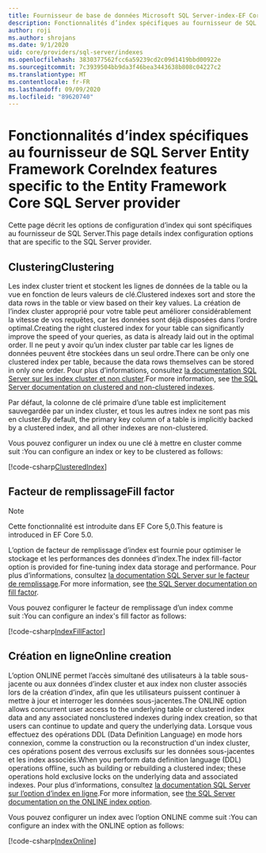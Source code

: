 ```yaml
---
title: Fournisseur de base de données Microsoft SQL Server-index-EF Core
description: Fonctionnalités d’index spécifiques au fournisseur de SQL Server Entity Framework Core
author: roji
ms.author: shrojans
ms.date: 9/1/2020
uid: core/providers/sql-server/indexes
ms.openlocfilehash: 3830377562fcc6a59239cd2c09d1419bbd00922e
ms.sourcegitcommit: 7c3939504bb9da3f46bea3443638b808c04227c2
ms.translationtype: MT
ms.contentlocale: fr-FR
ms.lasthandoff: 09/09/2020
ms.locfileid: "89620740"
---
```

# <a name="index-features-specific-to-the-entity-framework-core-sql-server-provider"></a><span data-ttu-id="964f8-103">Fonctionnalités d’index spécifiques au fournisseur de SQL Server Entity Framework Core</span><span class="sxs-lookup"><span data-stu-id="964f8-103">Index features specific to the Entity Framework Core SQL Server provider</span></span>

<span data-ttu-id="964f8-104">Cette page décrit les options de configuration d’index qui sont spécifiques au fournisseur de SQL Server.</span><span class="sxs-lookup"><span data-stu-id="964f8-104">This page details index configuration options that are specific to the SQL Server provider.</span></span>

## <a name="clustering"></a><span data-ttu-id="964f8-105">Clustering</span><span class="sxs-lookup"><span data-stu-id="964f8-105">Clustering</span></span>

<span data-ttu-id="964f8-106">Les index cluster trient et stockent les lignes de données de la table ou la vue en fonction de leurs valeurs de clé.</span><span class="sxs-lookup"><span data-stu-id="964f8-106">Clustered indexes sort and store the data rows in the table or view based on their key values.</span></span> <span data-ttu-id="964f8-107">La création de l’index cluster approprié pour votre table peut améliorer considérablement la vitesse de vos requêtes, car les données sont déjà disposées dans l’ordre optimal.</span><span class="sxs-lookup"><span data-stu-id="964f8-107">Creating the right clustered index for your table can significantly improve the speed of your queries, as data is already laid out in the optimal order.</span></span> <span data-ttu-id="964f8-108">Il ne peut y avoir qu’un index cluster par table car les lignes de données peuvent être stockées dans un seul ordre.</span><span class="sxs-lookup"><span data-stu-id="964f8-108">There can be only one clustered index per table, because the data rows themselves can be stored in only one order.</span></span> <span data-ttu-id="964f8-109">Pour plus d’informations, consultez [la documentation SQL Server sur les index cluster et non cluster](/sql/relational-databases/indexes/clustered-and-nonclustered-indexes-described).</span><span class="sxs-lookup"><span data-stu-id="964f8-109">For more information, see [the SQL Server documentation on clustered and non-clustered indexes](/sql/relational-databases/indexes/clustered-and-nonclustered-indexes-described).</span></span>

<span data-ttu-id="964f8-110">Par défaut, la colonne de clé primaire d’une table est implicitement sauvegardée par un index cluster, et tous les autres index ne sont pas mis en cluster.</span><span class="sxs-lookup"><span data-stu-id="964f8-110">By default, the primary key column of a table is implicitly backed by a clustered index, and all other indexes are non-clustered.</span></span>

<span data-ttu-id="964f8-111">Vous pouvez configurer un index ou une clé à mettre en cluster comme suit :</span><span class="sxs-lookup"><span data-stu-id="964f8-111">You can configure an index or key to be clustered as follows:</span></span>

[!code-csharp[ClusteredIndex](../../../../samples/core/SqlServer/Indexes/ClusteredIndexContext.cs?name=ClusteredIndex)]

## <a name="fill-factor"></a><span data-ttu-id="964f8-112">Facteur de remplissage</span><span class="sxs-lookup"><span data-stu-id="964f8-112">Fill factor</span></span>

> [!NOTE]
> <span data-ttu-id="964f8-113">Cette fonctionnalité est introduite dans EF Core 5,0.</span><span class="sxs-lookup"><span data-stu-id="964f8-113">This feature is introduced in EF Core 5.0.</span></span>

<span data-ttu-id="964f8-114">L’option de facteur de remplissage d’index est fournie pour optimiser le stockage et les performances des données d’index.</span><span class="sxs-lookup"><span data-stu-id="964f8-114">The index fill-factor option is provided for fine-tuning index data storage and performance.</span></span> <span data-ttu-id="964f8-115">Pour plus d’informations, consultez [la documentation SQL Server sur le facteur de remplissage](/sql/relational-databases/indexes/specify-fill-factor-for-an-index).</span><span class="sxs-lookup"><span data-stu-id="964f8-115">For more information, see [the SQL Server documentation on fill factor](/sql/relational-databases/indexes/specify-fill-factor-for-an-index).</span></span>

<span data-ttu-id="964f8-116">Vous pouvez configurer le facteur de remplissage d’un index comme suit :</span><span class="sxs-lookup"><span data-stu-id="964f8-116">You can configure an index's fill factor as follows:</span></span>

[!code-csharp[IndexFillFactor](../../../../samples/core/SqlServer/Indexes/IndexFillFactorContext.cs?name=IndexFillFactor)]

## <a name="online-creation"></a><span data-ttu-id="964f8-117">Création en ligne</span><span class="sxs-lookup"><span data-stu-id="964f8-117">Online creation</span></span>

<span data-ttu-id="964f8-118">L’option ONLINE permet l’accès simultané des utilisateurs à la table sous-jacente ou aux données d’index cluster et aux index non cluster associés lors de la création d’index, afin que les utilisateurs puissent continuer à mettre à jour et interroger les données sous-jacentes.</span><span class="sxs-lookup"><span data-stu-id="964f8-118">The ONLINE option allows concurrent user access to the underlying table or clustered index data and any associated nonclustered indexes during index creation, so that users can continue to update and query the underlying data.</span></span> <span data-ttu-id="964f8-119">Lorsque vous effectuez des opérations DDL (Data Definition Language) en mode hors connexion, comme la construction ou la reconstruction d'un index cluster, ces opérations posent des verrous exclusifs sur les données sous-jacentes et les index associés.</span><span class="sxs-lookup"><span data-stu-id="964f8-119">When you perform data definition language (DDL) operations offline, such as building or rebuilding a clustered index; these operations hold exclusive locks on the underlying data and associated indexes.</span></span> <span data-ttu-id="964f8-120">Pour plus d’informations, consultez [la documentation SQL Server sur l’option d’index en ligne](/sql/relational-databases/indexes/perform-index-operations-online).</span><span class="sxs-lookup"><span data-stu-id="964f8-120">For more information, see [the SQL Server documentation on the ONLINE index option](/sql/relational-databases/indexes/perform-index-operations-online).</span></span>

<span data-ttu-id="964f8-121">Vous pouvez configurer un index avec l’option ONLINE comme suit :</span><span class="sxs-lookup"><span data-stu-id="964f8-121">You can configure an index with the ONLINE option as follows:</span></span>

[!code-csharp[IndexOnline](../../../../samples/core/SqlServer/Indexes/IndexOnlineContext.cs?name=IndexOnline)]
